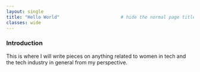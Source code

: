 ```yaml
---
layout: single
title: "Hello World"                       # hide the normal page title
classes: wide
---
```



### Introduction
This is where I will write pieces on anything related to women in tech and the tech industry in general from my perspective. 